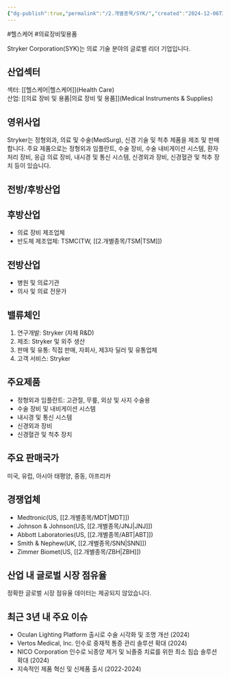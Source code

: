 ```yaml
---
{"dg-publish":true,"permalink":"/2.개별종목/SYK/","created":"2024-12-06T22:09:54.737+09:00","updated":"2025-07-29T21:37:05.246+09:00"}
---
```


#헬스케어 #의료장비및용품

Stryker Corporation(SYK)는 의료 기술 분야의 글로벌 리더 기업입니다.

## 산업섹터

섹터: [[헬스케어\|헬스케어]](Health Care)  
산업: [[의료 장비 및 용품\|의료 장비 및 용품]](Medical Instruments & Supplies)

## 영위사업

Stryker는 정형외과, 의료 및 수술(MedSurg), 신경 기술 및 척추 제품을 제조 및 판매합니다. 주요 제품으로는 정형외과 임플란트, 수술 장비, 수술 내비게이션 시스템, 환자 처리 장비, 응급 의료 장비, 내시경 및 통신 시스템, 신경외과 장비, 신경혈관 및 척추 장치 등이 있습니다.

## 전방/후방산업

## 후방산업

- 의료 장비 제조업체
- 반도체 제조업체: TSMC(TW, [[2.개별종목/TSM\|TSM]])

## 전방산업

- 병원 및 의료기관
- 의사 및 의료 전문가

## 밸류체인

1. 연구개발: Stryker (자체 R&D)
2. 제조: Stryker 및 외주 생산
3. 판매 및 유통: 직접 판매, 자회사, 제3자 딜러 및 유통업체
4. 고객 서비스: Stryker

## 주요제품

- 정형외과 임플란트: 고관절, 무릎, 외상 및 사지 수술용
- 수술 장비 및 내비게이션 시스템
- 내시경 및 통신 시스템
- 신경외과 장비
- 신경혈관 및 척추 장치

## 주요 판매국가

미국, 유럽, 아시아 태평양, 중동, 아프리카

## 경쟁업체

- Medtronic(US, [[2.개별종목/MDT\|MDT]])
- Johnson & Johnson(US, [[2.개별종목/JNJ\|JNJ]])
- Abbott Laboratories(US, [[2.개별종목/ABT\|ABT]])
- Smith & Nephew(UK, [[2.개별종목/SNN\|SNN]])
- Zimmer Biomet(US, [[2.개별종목/ZBH\|ZBH]])

## 산업 내 글로벌 시장 점유율

정확한 글로벌 시장 점유율 데이터는 제공되지 않았습니다.

## 최근 3년 내 주요 이슈

- Oculan Lighting Platform 출시로 수술 시각화 및 조명 개선 (2024)
- Vertos Medical, Inc. 인수로 중재적 통증 관리 솔루션 확대 (2024)
- NICO Corporation 인수로 뇌종양 제거 및 뇌졸중 치료를 위한 최소 침습 솔루션 확대 (2024)
- 지속적인 제품 혁신 및 신제품 출시 (2022-2024)